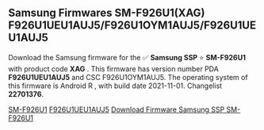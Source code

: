 <h2>Samsung Firmwares SM-F926U1(XAG) F926U1UEU1AUJ5/F926U1OYM1AUJ5/F926U1UEU1AUJ5</h2>
Download the Samsung firmware for the ✅ <strong>Samsung SSP </strong> ⭐ <strong>SM-F926U1</strong> with product code <strong>XAG</strong> . This firmware has version number PDA <strong>F926U1UEU1AUJ5</strong> and CSC F926U1OYM1AUJ5. The operating system of this firmware is Android R , with build date 2021-11-01. Changelist <strong>22701376</strong>.


[SM-F926U1](https://samfirm.shop/samsung/model/SM-F926U1)
[F926U1UEU1AUJ5](https://samfirm.shop/samsung/pda/F926U1UEU1AUJ5)
[Download Firmware Samsung SSP SM-F926U1](https://samfirm.shop/samsung/firmware/470195)

